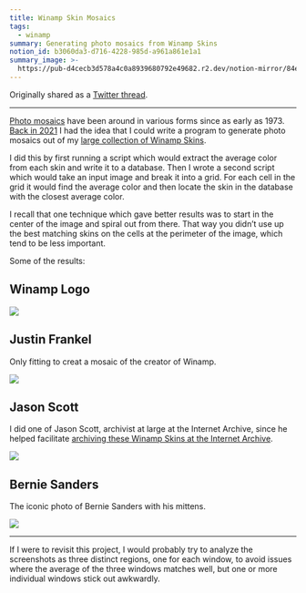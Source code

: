 ```yaml
---
title: Winamp Skin Mosaics
tags:
  - winamp
summary: Generating photo mosaics from Winamp Skins
notion_id: b3060da3-d716-4228-985d-a961a861e1a1
summary_image: >-
  https://pub-d4cecb3d578a4c0a8939680792e49682.r2.dev/notion-mirror/84ebb48c-616a-4f51-ae9a-991a4e0a7e9b/de10cdc9-395a-4ae6-a34d-c8635a711783/Untitled.png
---
```

Originally shared as a [Twitter thread](https://x.com/captbaritone/status/1353499963058130945?s=46).

---

[Photo mosaics](https://en.m.wikipedia.org/wiki/Photographic_mosaic) have been around in various forms since as early as 1973. [Back in 2021](https://x.com/captbaritone/status/1353499963058130945?s=46) I had the idea that I could write a program to generate photo mosaics out of my [large collection of Winamp Skins](https://jordaneldredge.com/blog/winamp-skin-musuem/).

I did this by first running a script which would extract the average color from each skin and write it to a database. Then I wrote a second script which would take an input image and break it into a grid. For each cell in the grid it would find the average color and then locate the skin in the database with the closest average color.

I recall that one technique which gave better results was to start in the center of the image and spiral out from there. That way you didn’t use up the best matching skins on the cells at the perimeter of the image, which tend to be less important.

Some of the results:

## Winamp Logo

![](https://pub-d4cecb3d578a4c0a8939680792e49682.r2.dev/notion-mirror/84ebb48c-616a-4f51-ae9a-991a4e0a7e9b/de10cdc9-395a-4ae6-a34d-c8635a711783/Untitled.png)

## Justin Frankel

Only fitting to creat a mosaic of the creator of Winamp.

![](https://pub-d4cecb3d578a4c0a8939680792e49682.r2.dev/notion-mirror/84ebb48c-616a-4f51-ae9a-991a4e0a7e9b/8defb888-79fd-47d3-a3d6-6b3043e148d0/Untitled.png)

## Jason Scott

I did one of Jason Scott, archivist at large at the Internet Archive, since he helped facilitate [archiving these Winamp Skins at the Internet Archive](https://blog.archive.org/2018/10/02/dont-click-on-the-llama/).

![](https://pub-d4cecb3d578a4c0a8939680792e49682.r2.dev/notion-mirror/84ebb48c-616a-4f51-ae9a-991a4e0a7e9b/8c7fd82b-e211-4221-b054-bf111e046653/Untitled.png)

## Bernie Sanders

The iconic photo of Bernie Sanders with his mittens.

![](https://pub-d4cecb3d578a4c0a8939680792e49682.r2.dev/notion-mirror/84ebb48c-616a-4f51-ae9a-991a4e0a7e9b/2a5da455-411e-435b-aefa-46c5bd9da75c/image.png)

---

If I were to revisit this project, I would probably try to analyze the screenshots as three distinct regions, one for each window, to avoid issues where the average of the three windows matches well, but one or more individual windows stick out awkwardly.

